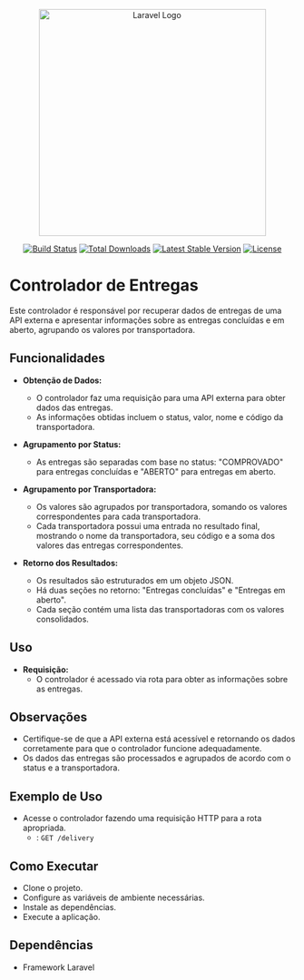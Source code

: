 <p align="center"><a href="https://laravel.com" target="_blank"><img src="https://raw.githubusercontent.com/laravel/art/master/logo-lockup/5%20SVG/2%20CMYK/1%20Full%20Color/laravel-logolockup-cmyk-red.svg" width="400" alt="Laravel Logo"></a></p>

<p align="center">
<a href="https://github.com/laravel/framework/actions"><img src="https://github.com/laravel/framework/workflows/tests/badge.svg" alt="Build Status"></a>
<a href="https://packagist.org/packages/laravel/framework"><img src="https://img.shields.io/packagist/dt/laravel/framework" alt="Total Downloads"></a>
<a href="https://packagist.org/packages/laravel/framework"><img src="https://img.shields.io/packagist/v/laravel/framework" alt="Latest Stable Version"></a>
<a href="https://packagist.org/packages/laravel/framework"><img src="https://img.shields.io/packagist/l/laravel/framework" alt="License"></a>
</p>

# Controlador de Entregas

Este controlador é responsável por recuperar dados de entregas de uma API externa e apresentar informações sobre as entregas concluídas e em aberto, agrupando os valores por transportadora.

## Funcionalidades

- **Obtenção de Dados:**
  - O controlador faz uma requisição para uma API externa para obter dados das entregas.
  - As informações obtidas incluem o status, valor, nome e código da transportadora.

- **Agrupamento por Status:**
  - As entregas são separadas com base no status: "COMPROVADO" para entregas concluídas e "ABERTO" para entregas em aberto.

- **Agrupamento por Transportadora:**
  - Os valores são agrupados por transportadora, somando os valores correspondentes para cada transportadora.
  - Cada transportadora possui uma entrada no resultado final, mostrando o nome da transportadora, seu código e a soma dos valores das entregas correspondentes.

- **Retorno dos Resultados:**
  - Os resultados são estruturados em um objeto JSON.
  - Há duas seções no retorno: "Entregas concluídas" e "Entregas em aberto".
  - Cada seção contém uma lista das transportadoras com os valores consolidados.

## Uso

- **Requisição:**
  - O controlador é acessado via rota para obter as informações sobre as entregas.

## Observações

- Certifique-se de que a API externa está acessível e retornando os dados corretamente para que o controlador funcione adequadamente.
- Os dados das entregas são processados e agrupados de acordo com o status e a transportadora.

## Exemplo de Uso

- Acesse o controlador fazendo uma requisição HTTP para a rota apropriada.
  - : `GET /delivery`

## Como Executar

- Clone o projeto.
- Configure as variáveis de ambiente necessárias.
- Instale as dependências.
- Execute a aplicação.

## Dependências

- Framework Laravel
